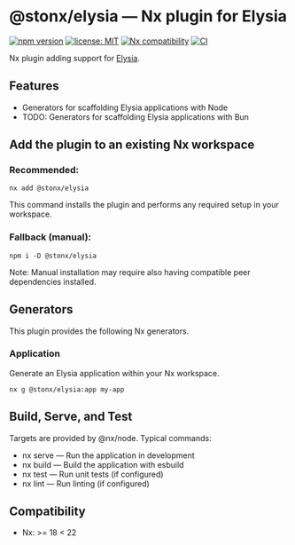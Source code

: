 # @stonx/elysia — Nx plugin for Elysia

[![npm version](https://img.shields.io/npm/v/@stonx/elysia.svg)](https://www.npmjs.com/package/@stonx/elysia)
[![license: MIT](https://img.shields.io/badge/License-MIT-yellow.svg)](https://opensource.org/licenses/MIT)
[![Nx compatibility](https://img.shields.io/badge/Nx-%E2%89%A518%20%E2%89%A4%2021-blue)](https://nx.dev)
[![CI](https://github.com/BorisTB/stonx/actions/workflows/ci.yml/badge.svg)](https://github.com/BorisTB/stonx/actions)

Nx plugin adding support for [Elysia](https://elysiajs.com/).

## Features

- Generators for scaffolding Elysia applications with Node
- TODO: Generators for scaffolding Elysia applications with Bun


## Add the plugin to an existing Nx workspace

### Recommended:

```shell
nx add @stonx/elysia
```

This command installs the plugin and performs any required setup in your workspace.

### Fallback (manual):
```shell
npm i -D @stonx/elysia
```

Note: Manual installation may require also having compatible peer dependencies installed.


## Generators

This plugin provides the following Nx generators.

### Application

Generate an Elysia application within your Nx workspace.

```shell
nx g @stonx/elysia:app my-app
```


## Build, Serve, and Test

Targets are provided by @nx/node. Typical commands:

- nx serve <appName> — Run the application in development
- nx build <appName> — Build the application with esbuild
- nx test <appName> — Run unit tests (if configured)
- nx lint <appName> — Run linting (if configured)


## Compatibility
- Nx: >= 18 < 22

